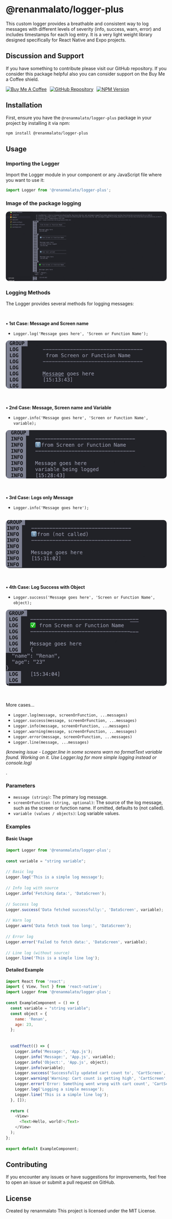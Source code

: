 
# @renanmalato/logger-plus

This custom logger provides a breathable and consistent way to log messages with different levels of severity (info, success, warn, error) and includes timestamps for each log entry. It is a very light weight library designed specifically for React Native and Expo projects.

## Discussion and Support

If you have something to contribute please visit our GitHub repository. If you consider this package helpful also you can consider support on the Buy Me a Coffee shield.

<div style="display: flex; gap: 10px; align-items: center;">
  
<a href="https://www.buymeacoffee.com/renanmalato" target="_blank">
        <img src="https://www.buymeacoffee.com/assets/img/guidelines/download-assets-sm-1.svg" alt="Buy Me A Coffee" style="width: auto; height: 45px;">
    </a>
  
<a href="https://github.com/renanmalato/logger-plus" target="_blank">
        <img src="https://img.shields.io/badge/GitHub-000000?style=for-the-badge&logo=github&logoColor=white" alt="GitHub Repository" style="width: auto; height: 45px;">
    </a>
  
<a href="https://www.npmjs.com/package/@renanmalato/logger-plus" target="_blank">
        <img src="https://img.shields.io/npm/v/@renanmalato/logger-plus?style=flat-square" alt="NPM Version" style="width: auto; height: 45px;">
    </a>
  
</div>



## Installation

First, ensure you have the `@renanmalato/logger-plus` package in your project by installing it via npm:

```sh
npm install @renanmalato/logger-plus
```

## Usage

### Importing the Logger

Import the Logger module in your component or any JavaScript file where you want to use it:

```javascript
import Logger from '@renanmalato/logger-plus';
```

### Image of the package logging

<img src="https://github.com/renanmalato/logger-plus/blob/main/assets/logger-printscreen.jpg" alt="Print in Action" style="border-radius: 10px;">


<br>

### Logging Methods

The Logger provides several methods for logging messages:

<br>

<strong>• 1st Case: Message and Screen name</strong>

- `Logger.log('Message goes here', 'Screen or Function Name');`
   <br>
<img src="https://github.com/renanmalato/logger-plus/blob/main/assets/logger-log-msg-screen.jpg" alt="Logger message and function screen name" style="border-radius: 10px;">



<br><br>
<strong> • 2nd Case: Message, Screen name and Variable </strong>

- `Logger.info('Message goes here', 'Screen or Function Name', variable);`
    <br>
<img src="https://github.com/renanmalato/logger-plus/blob/main/assets/logger-info-msg-screen.jpg" alt="logger log message and function screen name and variable" style="border-radius: 10px;">
    


<br><br>
<strong>• 3rd Case: Logs only Message </strong>

- `Logger.info('Message goes here');`
<br>
<img src="https://github.com/renanmalato/logger-plus/blob/main/assets/logger-only-message.jpg" alt="Logs only Message" style="border-radius: 10px;">


<br><br>
<strong> • 4th Case: Log Success with Object </strong>

- `Logger.success('Message goes here', 'Screen or Function Name', object);`

<img src="https://github.com/renanmalato/logger-plus/blob/main/assets/logger-success-object.jpg" alt="Log Success" style="border-radius: 10px;">





<br><br>More cases...

- `Logger.log(message, screenOrFunction, ...messages)`
- `Logger.success(message, screenOrFunction, ...messages)`
- `Logger.info(message, screenOrFunction, ...messages)`
- `Logger.warning(message, screenOrFunction, ...messages)`
- `Logger.error(message, screenOrFunction, ...messages)`
- `Logger.line(message, ...messages)`

*(knowing issue - Logger.line in some screens warn no formatText variable found. Working on it. Use Logger.log for more simple logging instead or console.log)*


.


### Parameters

- `message (string)`: The primary log message.
- `screenOrFunction (string, optional)`: The source of the log message, such as the screen or function name. If omitted, defaults to (not called).
- `variable (values / objects)`: Log variable values.



### Examples



#### Basic Usage

```javascript
import Logger from '@renanmalato/logger-plus';

const variable = "string variable";

// Basic log
Logger.log('This is a simple log message');

// Info log with source
Logger.info('Fetching data:', 'DataScreen');

// Success log
Logger.success('Data fetched successfully:', 'DataScreen', variable);

// Warn log
Logger.warn('Data fetch took too long:', 'DataScreen');

// Error log
Logger.error('Failed to fetch data:', 'DataScreen', variable);

// Line log (without source)
Logger.line('This is a simple line log');
```

#### Detailed Example

```javascript
import React from 'react';
import { View, Text } from 'react-native';
import Logger from '@renanmalato/logger-plus';

const ExampleComponent = () => {
  const variable = "string variable";
  const object = {
    name: 'Renan',
    age: 23,
  };


  useEffect(() => {
    Logger.info('Message:', 'App.js');
    Logger.info('Message:', 'App.js', variable);
    Logger.info('Object:', 'App.js', object);
    Logger.info(variable);
    Logger.success('Successfully updated cart count to', 'CartScreen', variable);
    Logger.warning('Warning: Cart count is getting high', 'CartScreen', object);
    Logger.error('Error: Something went wrong with cart count', 'CartScreen', variable);
    Logger.log('Logging a simple message');
    Logger.line('This is a simple line log');
  }, []);

  return (
    <View>
      <Text>Hello, world!</Text>
    </View>
  );
};

export default ExampleComponent;
```

## Contributing

If you encounter any issues or have suggestions for improvements, feel free to open an issue or submit a pull request on GitHub.

## License

Created by renanmalato
This project is licensed under the MIT License.
